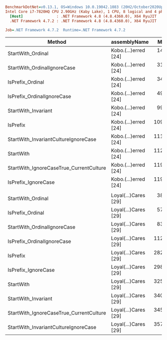 ``` ini

BenchmarkDotNet=v0.13.1, OS=Windows 10.0.19042.1083 (20H2/October2020Update)
Intel Core i7-7820HQ CPU 2.90GHz (Kaby Lake), 1 CPU, 8 logical and 4 physical cores
  [Host]               : .NET Framework 4.8 (4.8.4360.0), X64 RyuJIT
  .NET Framework 4.7.2 : .NET Framework 4.8 (4.8.4360.0), X64 RyuJIT

Job=.NET Framework 4.7.2  Runtime=.NET Framework 4.7.2  

```
|                                  Method |         assemblyName |      Mean |    Error |    StdDev |    Median | Ratio | RatioSD | Rank | Allocated |
|---------------------------------------- |--------------------- |----------:|---------:|----------:|----------:|------:|--------:|-----:|----------:|
|                       StartWith_Ordinal | Kobo.(...)erred [24] |  14.06 ns | 0.316 ns |  0.758 ns |  13.93 ns |  0.13 |    0.01 |    1 |         - |
|             StartWith_OrdinalIgnoreCase | Kobo.(...)erred [24] |  31.85 ns | 0.615 ns |  1.663 ns |  31.50 ns |  0.29 |    0.02 |    2 |         - |
|                        IsPrefix_Ordinal | Kobo.(...)erred [24] |  34.04 ns | 0.765 ns |  2.144 ns |  33.50 ns |  0.29 |    0.02 |    3 |         - |
|              IsPrefix_OrdinalIgnoreCase | Kobo.(...)erred [24] |  49.53 ns | 1.026 ns |  2.295 ns |  48.73 ns |  0.44 |    0.03 |    4 |         - |
|                     StartWith_Invariant | Kobo.(...)erred [24] |  99.37 ns | 1.869 ns |  1.835 ns |  99.18 ns |  0.88 |    0.02 |    5 |         - |
|                                IsPrefix | Kobo.(...)erred [24] | 109.82 ns | 1.795 ns |  2.458 ns | 109.40 ns |  0.98 |    0.03 |    6 |         - |
|    StartWith_InvariantCultureIgnoreCase | Kobo.(...)erred [24] | 111.65 ns | 2.345 ns |  6.689 ns | 110.56 ns |  0.97 |    0.05 |    6 |         - |
|                               StartWith | Kobo.(...)erred [24] | 112.37 ns | 2.259 ns |  3.015 ns | 111.33 ns |  1.00 |    0.00 |    6 |         - |
| StartWith_IgnoreCaseTrue_CurrentCulture | Kobo.(...)erred [24] | 119.30 ns | 2.402 ns |  4.798 ns | 117.54 ns |  1.08 |    0.06 |    7 |         - |
|                     IsPrefix_IgnoreCase | Kobo.(...)erred [24] | 119.81 ns | 2.790 ns |  8.051 ns | 116.64 ns |  1.11 |    0.09 |    7 |         - |
|                                         |                      |           |          |           |           |       |         |      |           |
|                       StartWith_Ordinal | Loyal(...)Cares [29] |  38.91 ns | 0.909 ns |  2.623 ns |  38.28 ns |  0.12 |    0.01 |    1 |         - |
|                        IsPrefix_Ordinal | Loyal(...)Cares [29] |  57.52 ns | 1.184 ns |  1.809 ns |  57.04 ns |  0.18 |    0.01 |    2 |         - |
|             StartWith_OrdinalIgnoreCase | Loyal(...)Cares [29] |  83.70 ns | 1.514 ns |  2.571 ns |  83.62 ns |  0.26 |    0.01 |    3 |         - |
|              IsPrefix_OrdinalIgnoreCase | Loyal(...)Cares [29] | 112.63 ns | 2.261 ns |  4.018 ns | 110.99 ns |  0.34 |    0.02 |    4 |         - |
|                                IsPrefix | Loyal(...)Cares [29] | 282.70 ns | 5.663 ns |  9.462 ns | 279.42 ns |  0.87 |    0.05 |    5 |         - |
|                     IsPrefix_IgnoreCase | Loyal(...)Cares [29] | 298.05 ns | 5.822 ns |  5.446 ns | 296.85 ns |  0.92 |    0.03 |    6 |         - |
|                               StartWith | Loyal(...)Cares [29] | 325.47 ns | 6.254 ns | 16.143 ns | 321.66 ns |  1.00 |    0.00 |    7 |         - |
|                     StartWith_Invariant | Loyal(...)Cares [29] | 340.87 ns | 6.798 ns | 11.359 ns | 337.98 ns |  1.05 |    0.06 |    8 |         - |
| StartWith_IgnoreCaseTrue_CurrentCulture | Loyal(...)Cares [29] | 345.18 ns | 8.966 ns | 26.012 ns | 336.54 ns |  1.06 |    0.09 |    8 |         - |
|    StartWith_InvariantCultureIgnoreCase | Loyal(...)Cares [29] | 357.34 ns | 7.033 ns | 11.357 ns | 354.03 ns |  1.09 |    0.07 |    9 |         - |
